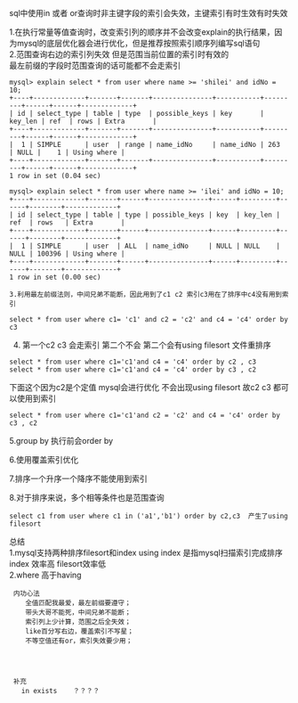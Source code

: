 sql中使用in 或者 or查询时非主键字段的索引会失效，主键索引有时生效有时失效  
  
  1.在执行常量等值查询时，改变索引列的顺序并不会改变explain的执行结果，因为mysql的底层优化器会进行优化，但是推荐按照索引顺序列编写sql语句  
  2.范围查询右边的索引列失效 但是范围当前位置的索引时有效的   
     最左前缀的字段时范围查询的话可能都不会走索引
    

```
mysql> explain select * from user where name >= 'shilei' and idNo = 10;
+----+-------------+-------+-------+---------------+-----------+---------+------+------+-------------+
| id | select_type | table | type  | possible_keys | key       | key_len | ref  | rows | Extra       |
+----+-------------+-------+-------+---------------+-----------+---------+------+------+-------------+
|  1 | SIMPLE      | user  | range | name_idNo     | name_idNo | 263     | NULL |    1 | Using where |
+----+-------------+-------+-------+---------------+-----------+---------+------+------+-------------+
1 row in set (0.04 sec)

mysql> explain select * from user where name >= 'ilei' and idNo = 10;
+----+-------------+-------+------+---------------+------+---------+------+--------+-------------+
| id | select_type | table | type | possible_keys | key  | key_len | ref  | rows   | Extra       |
+----+-------------+-------+------+---------------+------+---------+------+--------+-------------+
|  1 | SIMPLE      | user  | ALL  | name_idNo     | NULL | NULL    | NULL | 100396 | Using where |
+----+-------------+-------+------+---------------+------+---------+------+--------+-------------+
1 row in set (0.00 sec)
```  
    
    3.利用最左前缀法则，中间兄弟不能断，因此用到了c1 c2 索引c3用在了排序中c4没有用到索引  
       
```
select * from user where c1= 'c1' and c2 = 'c2' and c4 = 'c4' order by c3
```
  
  4.  第一个c2  c3 会走索引 第二个不会  第二个会有using filesort 文件重排序  
  
```
select * from user where c1='c1'and c4 = 'c4' order by c2 , c3  
select * from user where c1='c1'and c4 = 'c4' order by c3 , c2
```
  
   下面这个因为c2是个定值 mysql会进行优化  不会出现using filesort 故c2 c3 都可以使用到索引  
   
```
select * from user where c1='c1'and c2 = 'c2' and c4 = 'c4' order by c3 , c2
```    
  5.group by  执行前会order by     
  
  6.使用覆盖索引优化  
  
  7.排序一个升序一个降序不能使用到索引  
  
  8.对于排序来说，多个相等条件也是范围查询   
    
```
select c1 from user where c1 in ('a1','b1') order by c2,c3  产生了using filesort
```  

总结  
   1.mysql支持两种排序filesort和index   using index 是指mysql扫描索引完成排序   index 效率高 filesort效率低  
   2.where 高于having  
     
     
     
     内功心法  
        全值匹配我最爱，最左前缀要遵守；  
        带头大哥不能死，中间兄弟不能断；  
        索引列上少计算，范围之后全失效；  
        like百分写右边，覆盖索引不写星；  
        不等空值还有or，索引失效要少用；
   
   
     
     
     补充  
       in exists    ？？？？
         
   
   
   
   
   
   
   
   
   
   
   
   
   
   
   
   
   
   
   
   

   

 



